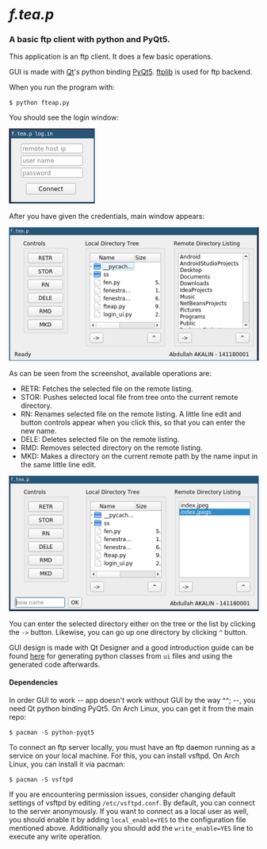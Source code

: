 # *f.tea.p*

### A basic ftp client with python and PyQt5.

This application is an ftp client. It does a few basic operations.

GUI is made with [Qt](https://www.qt.io/)'s python binding [PyQt5](https://sourceforge.net/projects/pyqt/).
[ftplib](https://docs.python.org/3/library/ftplib.html) is used for ftp backend.

When you run the program with:

```
$ python fteap.py
```

You should see the login window:

![Login window.](/ss/login_screen.png?raw=true)

After you have given the credentials, main window appears:

![Main window.](ss/main_screen.png?raw=true)

As can be seen from the screenshot, available operations are:

* RETR: Fetches the selected file on the remote listing.
* STOR: Pushes selected local file from tree onto the current remote directory.
* RN: Renames selected file on the remote listing. A little line edit and button controls appear when you click this, so that you can enter the new name.
* DELE: Deletes selected file on the remote listing.
* RMD: Removes selected directory on the remote listing.
* MKD: Makes a directory on the current remote path by the name input in the same little line edit.

![Renaming](ss/rename.png?raw=true)

You can enter the selected directory either on the tree or the list by clicking the `->` button. Likewise, you can go up one directory by clicking `^` button.

GUI design is made with Qt Designer and a good introduction guide can be found [here](http://pyqt.sourceforge.net/Docs/PyQt5/designer.html) for generating python
classes from `ui` files and using the generated code afterwards.

#### Dependencies

In order GUI to work -- app doesn't work without GUI by the way ^^; --, you need Qt python binding PyQt5. On Arch Linux, you can get it from the main repo:

```
$ pacman -S python-pyqt5
```

To connect an ftp server locally, you must have an ftp daemon running as a service on your local machine. For this, you can install vsftpd. On Arch Linux, you can
install it via pacman:

```
$ pacman -S vsftpd
```
    
If you are encountering permission issues, consider changing default settings of vsftpd by editing `/etc/vsftpd.conf`. By default, you can connect to the server anonymously.
If you want to connect as a local user as well, you should enable it by adding `local_enable=YES` to the configuration file mentioned above. Additionally you should add the
`write_enable=YES` line to execute any write operation.

